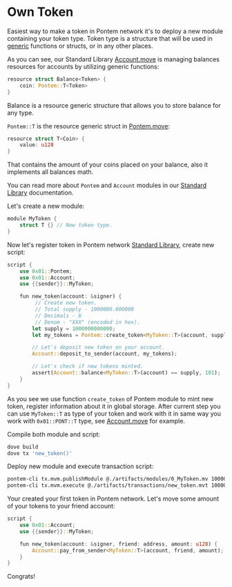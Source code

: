 # Own Token

Easiest way to make a token in Pontem network it's to deploy a new module containing your token type. Token type is a structure that will be used in [generic](https://developers.diem.com/main/docs/move-basics-generics) functions or structs, or in any other places.

As you can see, our Standard Library [Account.move](https://github.com/pontem-network/move-stdlib/blob/master/modules/account.move) is managing balances resources for accounts by utilizing generic functions:

```rust
resource struct Balance<Token> {
    coin: Pontem::T<Token>
}
```

Balance is a resource generic structure that allows you to store balance for any type. 

`Pontem::T` is the resource generic struct in [Pontem.move](https://github.com/pontem-network/move-stdlib/blob/master/modules/pontem.move):

```rust
resource struct T<Coin> {
    value: u128
}
```

That contains the amount of your coins placed on your balance, also it implements all balances math.

You can read more about `Pontem` and `Account` modules in our [Standard Library](../move_vm/stdlib.md) documentation.

Let's create a new module:

```rust
module MyToken {
    struct T {} // New token type.
}
```

Now let's register token in Pontem network [Standard Library](../move_vm/stdlib.md), create new script:

```rust
script {
    use 0x01::Pontem;
    use 0x01::Account;
    use {{sender}}::MyToken;

    fun new_token(account: &signer) {
         // Create new token.
         // Total supply - 1000000.000000
         // Decimals - 6
         // Denom - "XXX" (encoded in hex).
        let supply = 1000000000000;
        let my_tokens = Pontem::create_token<MyToken::T>(account, supply, 6, b"585858");

        // Let's deposit new token on your account.
        Account::deposit_to_sender(account, my_tokens);

        // Let's check if new tokens minted.
        assert(Account::balance<MyToken::T>(account) == supply, 101);
    }
}
```

As you see we use function `create_token` of Pontem module to mint new token, register information about it in global storage.
After current step you can use `MyToken::T` as type of your token and work with it in same way you work with `0x01::PONT::T` type, see [Account.move](../move_vm/stdlib.md#account) for example.

Compile both module and script:

```sh
dove build
dove tx 'new_token()'
```

Deploy new module and execute transaction script:

```sh
pontem-cli tx.mvm.publishModule @./artifacts/modules/0_MyToken.mv 100000 --seed <seed>
pontem-cli tx.mvm.execute @./artifacts/transactions/new_token.mvt 1000000 --seed <seed>      
```

 Your created your first token in Pontem network. Let's move some amount of your tokens to your friend account:

```rust
script {
    use 0x01::Account;
    use {{sender}}::MyToken;

    fun new_token(account: &signer, friend: address, amount: u128) {
        Account::pay_from_sender<MyToken::T>(account, friend, amount);
    }
}
```

Congrats!
